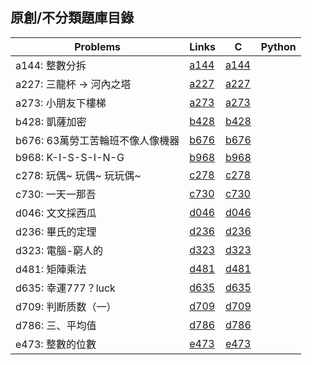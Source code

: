 ## 原創/不分類題庫目錄

|Problems|Links|C|Python|
|-|-|-|-|
|a144: 整數分拆|[a144](Contents/a144/a144.md)|[a144](Contents/a144/a144.c)||
|a227: 三龍杯 -> 河內之塔|[a227](Contents/a227/a227.md)|[a227](Contents/a227/a227.c)||
|a273: 小朋友下樓梯|[a273](Contents/a273/a273.md)|[a273](Contents/a273/a273.c)||
|b428: 凱薩加密|[b428](Contents/b428/b428.md)|[b428](Contents/b428/b428.c)||
|b676: 63萬勞工苦輪班不像人像機器|[b676](Contents/b676/b676.md)|[b676](Contents/b676/b676.c)||
|b968: K-I-S-S-I-N-G|[b968](Contents/b968/b968.md)|[b968](Contents/b968/b968.c)||
|c278: 玩偶~ 玩偶~ 玩玩偶~|[c278](Contents/c278/c278.md)|[c278](Contents/c278/c278.c)||
|c730: 一天一那吾|[c730](Contents/c730/c730.md)|[c730](Contents/c730/c730.c)||
|d046: 文文採西瓜|[d046](Contents/d046/d046.md)|[d046](Contents/d046/d046.c)||
|d236: 畢氏的定理|[d236](Contents/d236/d236.md)|[d236](Contents/d236/d236.c)||
|d323: 電腦-窮人的|[d323](Contents/d323/d323.md)|[d323](Contents/d323/d323.c)||
|d481: 矩陣乘法|[d481](Contents/d481/d481.md)|[d481](Contents/d481/d481.c)||
|d635: 幸運777？luck|[d635](Contents/d635/d635.md)|[d635](Contents/d635/d635.c)||
|d709: 判断质数（一）|[d709](Contents/d709/d709.md)|[d709](Contents/d709/d709.c)||
|d786: 三、平均值|[d786](Contents/d786/d786.md)|[d786](Contents/d786/d786.c)||
|e473: 整數的位數|[e473](Contents/e473/e473.md)|[e473](Contents/e473/e473.c)||
